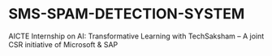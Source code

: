 # SMS-SPAM-DETECTION-SYSTEM
AICTE Internship on AI: Transformative Learning 
with 
TechSaksham – A joint CSR initiative of Microsoft & SAP
